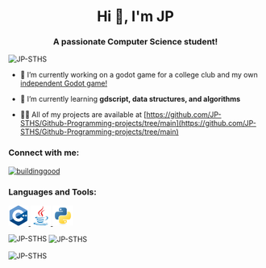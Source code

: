 <h1 align="center">Hi 👋, I'm JP</h1>
<h3 align="center">A passionate Computer Science student!</h3>

<p align="left"> <img src="https://komarev.com/ghpvc/?username=JP-STHS&label=Profile%20views&color=0e75b6&style=flat" alt="JP-STHS" /> </p>


- 🔭 I’m currently working on a godot game for a college club and my own [independent Godot game!](https://github.com/JP-STHS/Github-Programming-projects/tree/Sleeves)

- 🌱 I’m currently learning **gdscript, data structures, and algorithms**

- 👨‍💻 All of my projects are available at [https://github.com/JP-STHS/Github-Programming-projects/tree/main](https://github.com/JP-STHS/Github-Programming-projects/tree/main)

<h3 align="left">Connect with me:</h3>
<p align="left">
<a href="https://www.leetcode.com/buildinggood" target="blank"><img align="center" src="https://raw.githubusercontent.com/rahuldkjain/github-profile-readme-generator/master/src/images/icons/Social/leet-code.svg" alt="buildinggood" height="30" width="40" /></a>
</p>

<h3 align="left">Languages and Tools:</h3>
<p align="left"> <a href="https://www.w3schools.com/cpp/" target="_blank" rel="noreferrer"> <img src="https://raw.githubusercontent.com/devicons/devicon/master/icons/cplusplus/cplusplus-original.svg" alt="cplusplus" width="40" height="40"/> </a> <a href="https://www.java.com" target="_blank" rel="noreferrer"> <img src="https://raw.githubusercontent.com/devicons/devicon/master/icons/java/java-original.svg" alt="java" width="40" height="40"/> </a> <a href="https://www.python.org" target="_blank" rel="noreferrer"> <img src="https://raw.githubusercontent.com/devicons/devicon/master/icons/python/python-original.svg" alt="python" width="40" height="40"/> </a> </p>

<p><img align="left" src="https://github-readme-stats.vercel.app/api/top-langs?username=JP-STHS&show_icons=true&locale=en&layout=compact" alt="JP-STHS" /></p>

<p>&nbsp;<img align="center" src="https://github-readme-stats.vercel.app/api?username=JP-STHS&show_icons=true&locale=en" alt="JP-STHS" /></p>

<p><img align="center" src="https://github-readme-streak-stats.herokuapp.com/?user=JP-STHS&" alt="JP-STHS" /></p>
